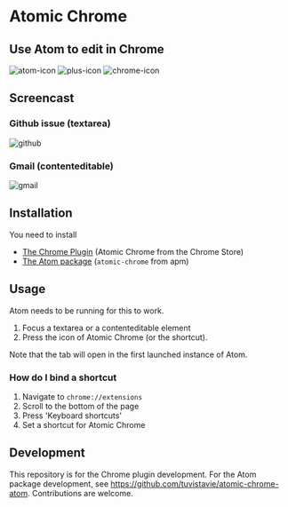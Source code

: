 # Atomic Chrome

## Use Atom to edit in Chrome

![atom-icon](https://cloud.githubusercontent.com/assets/1436271/12668235/c228c514-c697-11e5-8cea-e71acabcd300.png)
![plus-icon](https://cloud.githubusercontent.com/assets/1436271/12668237/c23ab44a-c697-11e5-9076-50b70a1c3be7.png)
![chrome-icon](https://cloud.githubusercontent.com/assets/1436271/12668236/c233a4c0-c697-11e5-8bba-882291db3f65.png)

## Screencast

### Github issue (textarea)

![github](https://cloud.githubusercontent.com/assets/1436271/12668227/afee6a52-c697-11e5-9b19-c880a0e54132.gif)

### Gmail (contenteditable)

![gmail](https://cloud.githubusercontent.com/assets/1436271/12668226/afe32e26-c697-11e5-9814-2158e665f774.gif)

## Installation

You need to install

* [The Chrome Plugin](https://chrome.google.com/webstore/detail/atomic-chrome/lhaoghhllmiaaagaffababmkdllgfcmc) (Atomic Chrome from the Chrome Store)
* [The Atom package](https://atom.io/packages/atomic-chrome) (`atomic-chrome` from apm)

## Usage

Atom needs to be running for this to work.

1. Focus a textarea or a contenteditable element
2. Press the icon of Atomic Chrome (or the shortcut).

Note that the tab will open in the first launched instance of Atom.

### How do I bind a shortcut

1. Navigate to `chrome://extensions`
2. Scroll to the bottom of the page
3. Press 'Keyboard shortcuts'
4. Set a shortcut for Atomic Chrome

## Development

This repository is for the Chrome plugin development.
For the Atom package development, see https://github.com/tuvistavie/atomic-chrome-atom.
Contributions are welcome.
